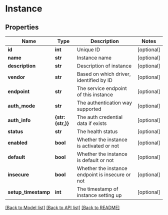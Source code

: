 # Instance


## Properties
Name | Type | Description | Notes
------------ | ------------- | ------------- | -------------
**id** | **int** | Unique ID | [optional] 
**name** | **str** | Instance name | [optional] 
**description** | **str** | Description of instance | [optional] 
**vendor** | **str** | Based on which driver, identified by ID | [optional] 
**endpoint** | **str** | The service endpoint of this instance | [optional] 
**auth_mode** | **str** | The authentication way supported | [optional] 
**auth_info** | **{str: (str,)}** | The auth credential data if exists | [optional] 
**status** | **str** | The health status | [optional] 
**enabled** | **bool** | Whether the instance is activated or not | [optional] 
**default** | **bool** | Whether the instance is default or not | [optional] 
**insecure** | **bool** | Whether the instance endpoint is insecure or not | [optional] 
**setup_timestamp** | **int** | The timestamp of instance setting up | [optional] 

[[Back to Model list]](../README.md#documentation-for-models) [[Back to API list]](../README.md#documentation-for-api-endpoints) [[Back to README]](../README.md)


